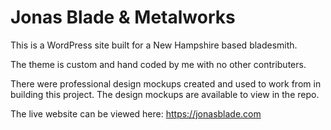 # Jonas Blade & Metalworks

This is a WordPress site built for a New Hampshire based bladesmith.

The theme is custom and hand coded by me with no other contributers.

There were professional design mockups created and used to work from in building this project. The design mockups are available to view in the repo.

The live website can be viewed here: https://jonasblade.com
